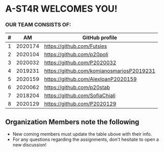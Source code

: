 # A-ST4R WELCOMES YOU!

### OUR TEAM CONSISTS OF:

| # | ΑΜ | GitHub profile |
| -- | -- | -- |
| 1 | 2020174 | https://github.com/Futsies |
| 2 | 2020104 | https://github.com/p20poli |
| 3 | 2020032 | https://github.com/P2020032 |
| 4 | 2019231 | https://github.com/komianosmariosP2019231 |
| 5 | 2020159 | https://github.com/AlexIoanP2020159 |
| 6 | 2020062 | https://github.com/p20stab |
| 7 | 2018204 | https://github.com/SofiaChiali |
| 8 | 2020129 | https://github.com/P2020129 |

## Organization Members note the following
  * New coming members must update the table ubove with their info.
  * For any questions regarding the assignments, don't hesitate to open a new discussion!
